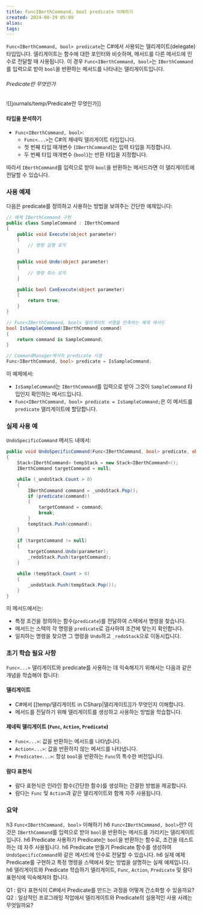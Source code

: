 ```yaml
---
title: FuncIBerthCommand, bool predicate 이해하기
created: 2024-08-29 05:09
alias:
tags:
---
```

`Func<IBerthCommand, bool> predicate`는 C#에서 사용되는 델리게이트(delegate) 타입입니다. 델리게이트는 함수에 대한 포인터와 비슷하며, 메서드를 다른 메서드에 인수로 전달할 때 사용됩니다. 이 경우 `Func<IBerthCommand, bool>`는 `IBerthCommand`를 입력으로 받아 `bool`을 반환하는 메서드를 나타내는 델리게이트입니다.

###### Predicate란 무엇인가
![[journals/temp/Predicate란 무엇인가]]


#### 타입을 분석하기
- `Func<IBerthCommand, bool>`:
  - `Func<...>`는 C#의 제네릭 델리게이트 타입입니다.
  - 첫 번째 타입 매개변수 (`IBerthCommand`)는 입력 타입을 지정합니다.
  - 두 번째 타입 매개변수 (`bool`)는 반환 타입을 지정합니다.

따라서 `IBerthCommand`를 입력으로 받아 `bool`을 반환하는 메서드라면 이 델리게이트에 전달할 수 있습니다.

### 사용 예제

다음은 predicate를 정의하고 사용하는 방법을 보여주는 간단한 예제입니다:

```csharp
// 예제 IBerthCommand 구현
public class SampleCommand : IBerthCommand
{
    public void Execute(object parameter)
    {
        // 명령 실행 로직
    }

    public void Undo(object parameter)
    {
        // 명령 취소 로직
    }

    public bool CanExecute(object parameter)
    {
        return true;
    }
}

// Func<IBerthCommand, bool> 델리게이트 서명을 만족하는 예제 메서드
bool IsSampleCommand(IBerthCommand command)
{
    return command is SampleCommand;
}

// CommandManager에서의 predicate 사용
Func<IBerthCommand, bool> predicate = IsSampleCommand;
```

이 예제에서:
- `IsSampleCommand`는 `IBerthCommand`를 입력으로 받아 그것이 `SampleCommand` 타입인지 확인하는 메서드입니다.
- `Func<IBerthCommand, bool> predicate = IsSampleCommand;`은 이 메서드를 `predicate` 델리게이트에 할당합니다.

### 실제 사용 예

`UndoSpecificCommand` 메서드 내에서:

```csharp
public void UndoSpecificCommand(Func<IBerthCommand, bool> predicate, object parameter)
{
    Stack<IBerthCommand> tempStack = new Stack<IBerthCommand>();
    IBerthCommand targetCommand = null;

    while (_undoStack.Count > 0)
    {
        IBerthCommand command = _undoStack.Pop();
        if (predicate(command))
        {
            targetCommand = command;
            break;
        }
        tempStack.Push(command);
    }

    if (targetCommand != null)
    {
        targetCommand.Undo(parameter);
        _redoStack.Push(targetCommand);
    }

    while (tempStack.Count > 0)
    {
        _undoStack.Push(tempStack.Pop());
    }
}
```

이 메서드에서는:
- 특정 조건을 정의하는 함수(`predicate`)를 전달하여 스택에서 명령을 찾습니다.
- 메서드는 스택의 각 명령을 `predicate`로 검사하여 조건에 맞는지 확인합니다.
- 일치하는 명령을 찾으면 그 명령을 `Undo`하고 `_redoStack`으로 이동시킵니다.

### 초기 학습 필요 사항

`Func<...>` 델리게이트와 predicate를 사용하는 데 익숙해지기 위해서는 다음과 같은 개념을 학습해야 합니다:

#### 델리게이트
- C#에서 [[temp/델리게이트 in CSharp|델리게이트]]가 무엇인지 이해합니다.
- 메서드를 전달하기 위해 델리게이트를 생성하고 사용하는 방법을 학습합니다.

#### 제네릭 델리게이트 (`Func`, `Action`, `Predicate`)
- `Func<...>`: 값을 반환하는 메서드를 나타냅니다.
- `Action<...>`: 값을 반환하지 않는 메서드를 나타냅니다.
- `Predicate<...>`: 항상 `bool`을 반환하는 `Func`의 특수한 버전입니다.

#### 람다 표현식
- 람다 표현식은 인라인 함수(간단한 함수)를 생성하는 간결한 방법을 제공합니다.
- 람다는 `Func` 및 `Action`과 같은 델리게이트와 함께 자주 사용됩니다.

### 요약

h3 `Func<IBerthCommand, bool>` 이해하기
h6 `Func<IBerthCommand, bool>`란?
이것은 `IBerthCommand`를 입력으로 받아 `bool`을 반환하는 메서드를 가리키는 델리게이트입니다.
h6 Predicate 사용하기
Predicate는 `bool`을 반환하는 함수로, 조건을 테스트하는 데 자주 사용됩니다.
h6 Predicate 만들기
Predicate 함수를 생성하여 `UndoSpecificCommand`와 같은 메서드에 인수로 전달할 수 있습니다.
h6 실제 예제
Predicate를 구현하고 특정 명령을 스택에서 찾는 방법을 설명하는 실제 예제입니다.
h6 델리게이트와 Predicate 학습하기
델리게이트, `Func`, `Action`, `Predicate` 및 람다 표현식에 익숙해져야 합니다.

Q1 : 람다 표현식이 C#에서 Predicate를 만드는 과정을 어떻게 간소화할 수 있을까요?
Q2 : 일상적인 프로그래밍 작업에서 델리게이트와 Predicate의 실용적인 사용 사례는 무엇일까요?


